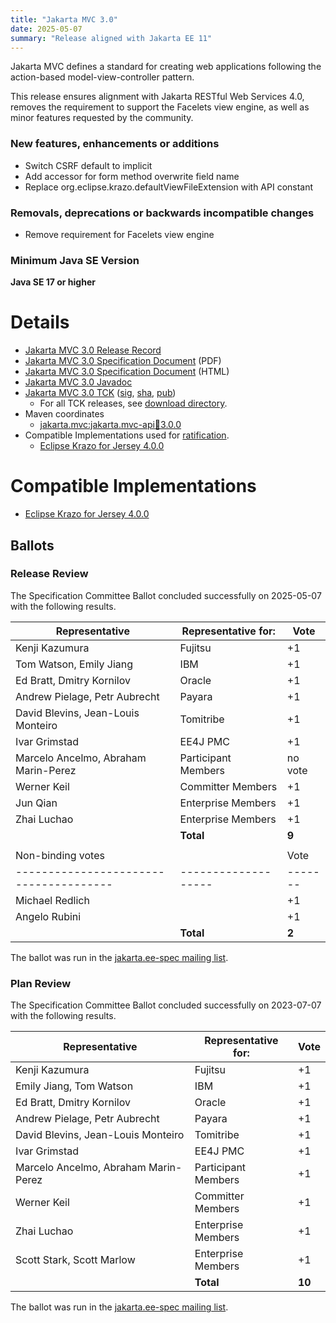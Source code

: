 ```yaml
---
title: "Jakarta MVC 3.0"
date: 2025-05-07
summary: "Release aligned with Jakarta EE 11"
---
```


Jakarta MVC defines a standard for creating web applications following the action-based model-view-controller pattern.

This release ensures alignment with Jakarta RESTful Web Services 4.0, removes the requirement to support the Facelets view engine, as well as minor features requested by the community.

### New features, enhancements or additions
<!-- List here -->
* Switch CSRF default to implicit
* Add accessor for form method overwrite field name
* Replace org.eclipse.krazo.defaultViewFileExtension with API constant

### Removals, deprecations or backwards incompatible changes
<!-- List here -->
* Remove requirement for Facelets view engine

### Minimum Java SE Version
<!-- Specify the minimum required Java SE version for this specification -->
**Java SE 17 or higher**

# Details

* [Jakarta MVC 3.0 Release Record](https://projects.eclipse.org/projects/ee4j.mvc/releases/3.0)
* [Jakarta MVC 3.0 Specification Document](./jakarta-mvc-spec-3.0.pdf) (PDF)
* [Jakarta MVC 3.0 Specification Document](./jakarta-mvc-spec-3.0.html) (HTML)
* [Jakarta MVC 3.0 Javadoc](./apidocs)
* [Jakarta MVC 3.0 TCK](http://download.eclipse.org/jakartaee/mvc/3.0/jakarta-mvc-tck-3.0.0.zip) ([sig](http://download.eclipse.org/jakartaee/mvc/3.0/jakarta-mvc-tck-3.0.0.zip.sig), [sha](http://download.eclipse.org/jakartaee/mvc/3.0/jakarta-mvc-tck-3.0.0.zip.sha256), [pub](https://jakarta.ee/specifications/jakartaee-spec-committee.pub))
  * For all TCK releases, see [download directory](http://download.eclipse.org/jakartaee/mvc/3.0/).
* Maven coordinates
  * [jakarta.mvc:jakarta.mvc-api:jar:3.0.0](https://central.sonatype.com/artifact/jakarta.mvc/jakarta.mvc-api/3.0.0/jar)
* Compatible Implementations used for [ratification](https://www.eclipse.org/projects/efsp/?version=1.2#efsp-ratification).
  * [Eclipse Krazo for Jersey 4.0.0](https://eclipse-ee4j.github.io/krazo/downloads/4.0.0.html)

# Compatible Implementations
* [Eclipse Krazo for Jersey 4.0.0](https://eclipse-ee4j.github.io/krazo/downloads/4.0.0.html)

## Ballots

### Release Review

The Specification Committee Ballot concluded successfully on 2025-05-07 with the following results.

| Representative                         | Representative for: | Vote    |
|----------------------------------------|---------------------|---------|
| Kenji Kazumura                         | Fujitsu             | +1      |
| Tom Watson, Emily Jiang                | IBM                 | +1      |
| Ed Bratt, Dmitry Kornilov              | Oracle              | +1      |
| Andrew Pielage, Petr Aubrecht          | Payara              | +1      |
| David Blevins, Jean-Louis Monteiro     | Tomitribe           | +1      |
| Ivar Grimstad                          | EE4J PMC            | +1      |
| Marcelo Ancelmo, Abraham Marin-Perez   | Participant Members | no vote |
| Werner Keil                            | Committer Members   | +1      |
| Jun Qian                               | Enterprise Members  | +1      |
| Zhai Luchao                            | Enterprise Members  | +1      |
|                                        | **Total**           | **9**   |
|                                        |                     |         |
| Non-binding votes                      |                     | Vote    |
| -------------------------------------- | ------------------- | ------- |
| Michael Redlich                        |                     | +1      |
| Angelo Rubini                          |                     | +1      |
|                                        | **Total**           | **2**   |

The ballot was run in the [jakarta.ee-spec mailing list](https://www.eclipse.org/lists/jakarta.ee-spec/msg02937.html).

### Plan Review

The Specification Committee Ballot concluded successfully on 2023-07-07 with the following results.

| Representative                                 | Representative for: |  Vote   |
|------------------------------------------------|---------------------|---------|
| Kenji Kazumura                                 | Fujitsu             |   +1    |
| Emily Jiang, Tom Watson                        | IBM                 |   +1    |
| Ed Bratt, Dmitry Kornilov                      | Oracle              |   +1    |
| Andrew Pielage, Petr Aubrecht                  | Payara              |   +1    |
| David Blevins, Jean-Louis Monteiro             | Tomitribe           |   +1    |
| Ivar Grimstad                                  | EE4J PMC            |   +1    |
| Marcelo Ancelmo, Abraham Marin-Perez           | Participant Members |   +1    |
| Werner Keil                                    | Committer Members   |   +1    |
| Zhai Luchao                                    | Enterprise Members  |   +1    |
| Scott Stark, Scott Marlow                      | Enterprise Members  |   +1    |
|                                                | **Total**           | **10**  |

The ballot was run in the [jakarta.ee-spec mailing list](https://www.eclipse.org/lists/jakarta.ee-spec/msg02937.html).
